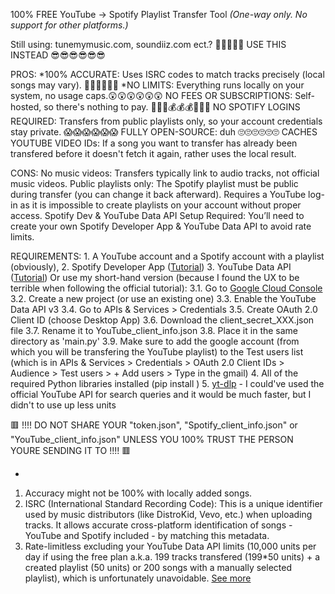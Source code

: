 100% FREE YouTube -> Spotify Playlist Transfer Tool
*(One-way only. No support for other platforms.)*

Still using:
    tunemymusic.com, soundiiz.com ect.? 🤮🤮🤮🤮🤮
USE THIS INSTEAD 😎😎😎😎😎😎

PROS:
    *100% ACCURATE: Uses ISRC codes to match tracks precisely (local songs may vary). 🤯🤯🤯🤯🤯🤯
    *NO LIMITS: Everything runs locally on your system, no usage caps.😲😲😲😲😲😲
    NO FEES OR SUBSCRIPTIONS: Self-hosted, so there's nothing to pay. 💯💯💯💰💰💰💸💸💸
    NO SPOTIFY LOGINS REQUIRED: Transfers from public playlists only, so your account credentials stay private. 😱😱😱😱😱😱
    FULLY OPEN-SOURCE: duh 🙄🙄🙄🙄🙄🙄
    CACHES YOUTUBE VIDEO IDs: If a song you want to transfer has already been transfered before it doesn't fetch it again, rather uses the local result.

CONS:
    No music videos: Transfers typically link to audio tracks, not official music videos.
    Public playlists only: The Spotify playlist must be public during transfer (you can change it back afterward).
    Requires a YouTube log-in as it is impossible to create playlists on your account without proper access.
    Spotify Dev & YouTube Data API Setup Required: You’ll need to create your own Spotify Developer App & YouTube Data API to avoid rate limits.

REQUIREMENTS:
    1. A YouTube account and a Spotify account with a playlist (obviously),
    2. Spotify Developer App ([Tutorial](https://developer.spotify.com/documentation/web-api))
    3. YouTube Data API ([Tutorial](https://developers.google.com/youtube/v3/getting-started)) Or use my short-hand version (because I found the UX to be terrible when following the official tutorial):
        3.1. Go to [Google Cloud Console](https://console.developers.google.com)
        3.2. Create a new project (or use an existing one)
        3.3. Enable the YouTube Data API v3
        3.4. Go to APIs & Services > Credentials
        3.5. Create OAuth 2.0 Client ID (choose Desktop App)
        3.6. Download the client_secret_XXX.json file
        3.7. Rename it to YouTube_client_info.json
        3.8. Place it in the same directory as 'main.py'
        3.9. Make sure to add the google account (from which you will be transfering the YouTube playlist) to the Test users list (which is in APIs & Services > Credentials > OAuth 2.0 Client IDs > Audience > Test users > + Add users > Type in the gmail)
    4. All of the required Python libraries installed (pip install <library>)
    5. [yt-dlp](https://github.com/yt-dlp/yt-dlp) - I could've used the official YouTube API for search queries and it would be much faster, but I didn't to use up less units

🟥 !!!! DO NOT SHARE YOUR "token.json", "Spotify_client_info.json" or "YouTube_client_info.json" UNLESS YOU 100% TRUST THE PERSON YOURE SENDING IT TO !!!! 🟥

*
1. Accuracy might not be 100% with locally added songs.
2. ISRC (International Standard Recording Code):
    This is a unique identifier used by music distributors (like DistroKid, Vevo, etc.) when uploading tracks. It allows accurate cross-platform identification of songs - YouTube and Spotify included - by matching this metadata.
3. Rate-limitless excluding your YouTube Data API limits (10,000 units per day if using the free plan a.k.a. 199 tracks transfered (199*50 units) + a created playlist (50 units) or 200 songs with a manually selected playlist), which is unfortunately unavoidable. [See more](https://developers.google.com/youtube/v3/determine_quota_cost)
